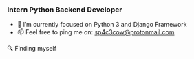 ### Intern Python Backend Developer
- 🌱 I’m currently focused on Python 3 and Django Framework
- 📫 Feel free to ping me on: sp4c3cow@protonmail.com

🔍 Finding myself

<!--
**sp4c3cow/sp4c3cow** is a ✨ _special_ ✨ repository because its `README.md` (this file) appears on your GitHub profile.

Here are some ideas to get you started:

- 🔭 I’m currently working on ...
- 🌱 I’m currently learning ...
- 👯 I’m looking to collaborate on ...
- 🤔 I’m looking for help with ...
- 💬 Ask me about ...
- 📫 How to reach me: ...
- 😄 Pronouns: ...
- ⚡ Fun fact: ...
-->
